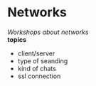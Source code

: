 # Networks
*Workshops about networks* <br>
**topics**
- client/server
- type of seanding
- kind of chats
- ssl connection
